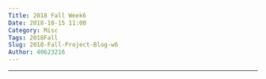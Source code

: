```yaml
---
Title: 2018 Fall Week6
Date: 2018-10-15 11:00
Category: Misc
Tags: 2018Fall
Slug: 2018-Fall-Project-Blog-w6
Author: 40623216
---
```





<!-- PELICAN_END_SUMMARY -->


----



